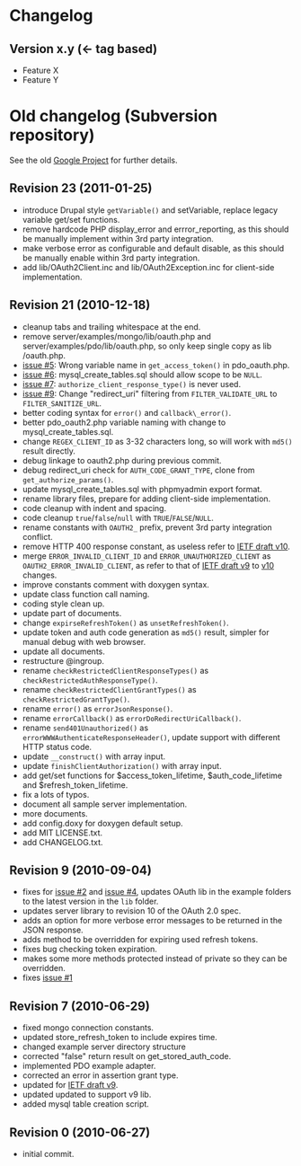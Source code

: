 # Changelog
## Version x.y (← tag based)
* Feature X
* Feature Y

# Old changelog (Subversion repository)
See the old [Google Project](http://code.google.com/p/oauth2-php) for further details.

## Revision 23 (2011-01-25)
* introduce Drupal style ``getVariable()`` and setVariable, replace legacy
  variable get/set functions.
* remove hardcode PHP display\_error and errror\_reporting, as this should
  be manually implement within 3rd party integration.
* make verbose error as configurable and default disable, as this should
  be manually enable within 3rd party integration.
* add lib/OAuth2Client.inc and lib/OAuth2Exception.inc for client-side
  implementation.

## Revision 21 (2010-12-18)
* cleanup tabs and trailing whitespace at the end.
* remove server/examples/mongo/lib/oauth.php and
  server/examples/pdo/lib/oauth.php, so only keep single copy as
  lib /oauth.php.
* [issue #5](http://code.google.com/p/oauth2-php/issues/detail?id=5): Wrong variable name in `get_access_token()` in pdo\_oauth.php.
* [issue #6](http://code.google.com/p/oauth2-php/issues/detail?id=6): mysql\_create\_tables.sql should allow scope to be `NULL`.
* [issue #7](http://code.google.com/p/oauth2-php/issues/detail?id=7): `authorize_client_response_type()` is never used.
* [issue #9](http://code.google.com/p/oauth2-php/issues/detail?id=9): Change "redirect\_uri" filtering from `FILTER_VALIDATE_URL` to
  `FILTER_SANITIZE_URL`.
* better coding syntax for `error()` and `callback\_error()`.
* better pdo\_oauth2.php variable naming with change to
  mysql\_create\_tables.sql.
* change `REGEX_CLIENT_ID` as 3-32 characters long, so will work with `md5()`
  result directly.
* debug linkage to oauth2.php during previous commit.
* debug redirect\_uri check for `AUTH_CODE_GRANT_TYPE`, clone from
  `get_authorize_params()`.
* update mysql\_create\_tables.sql with phpmyadmin export format.
* rename library files, prepare for adding client-side implementation.
* code cleanup with indent and spacing.
* code cleanup `true`/`false`/`null` with `TRUE`/`FALSE`/`NULL`.
* rename constants with `OAUTH2_` prefix, prevent 3rd party integration
  conflict.
* remove HTTP 400 response constant, as useless refer to [IETF draft v10](http://tools.ietf.org/html/draft-ietf-oauth-v2-10).
* merge `ERROR_INVALID_CLIENT_ID` and `ERROR_UNAUTHORIZED_CLIENT` as
  `OAUTH2_ERROR_INVALID_CLIENT`, as refer to that of [IETF draft v9](http://tools.ietf.org/html/draft-ietf-oauth-v2-09) to [v10](http://tools.ietf.org/html/draft-ietf-oauth-v2-10) changes.
* improve constants comment with doxygen syntax.
* update class function call naming.
* coding style clean up.
* update part of documents.
* change `expirseRefreshToken()` as `unsetRefreshToken()`.
* update token and auth code generation as `md5()` result, simpler for manual
  debug with web browser.
* update all documents.
* restructure @ingroup.
* rename `checkRestrictedClientResponseTypes()` as
  `checkRestrictedAuthResponseType()`.
* rename ``checkRestrictedClientGrantTypes()`` as ``checkRestrictedGrantType()``.
* rename `error()` as `errorJsonResponse()`.
* rename `errorCallback()` as `errorDoRedirectUriCallback()`.
* rename `send401Unauthorized()` as `errorWWWAuthenticateResponseHeader()`,
  update support with different HTTP status code.
* update `__construct()` with array input.
* update `finishClientAuthorization()` with array input.
* add get/set functions for $access\_token\_lifetime, $auth\_code\_lifetime and
  $refresh\_token\_lifetime.
* fix a lots of typos.
* document all sample server implementation.
* more documents.
* add config.doxy for doxygen default setup.
* add MIT LICENSE.txt.
* add CHANGELOG.txt.

## Revision 9 (2010-09-04)
* fixes for [issue #2](http://code.google.com/p/oauth2-php/issues/detail?id=2) and 
  [issue #4](http://code.google.com/p/oauth2-php/issues/detail?id=4), updates OAuth 
  lib in the example folders to the latest version in the `lib` folder.
* updates server library to revision 10 of the OAuth 2.0 spec.
* adds an option for more verbose error messages to be returned in the JSON
  response.
* adds method to be overridden for expiring used refresh tokens.
* fixes bug checking token expiration.
* makes some more methods protected instead of private so they can be
  overridden.
* fixes [issue #1](http://code.google.com/p/oauth2-php/issues/detail?id=1)

## Revision 7 (2010-06-29)
* fixed mongo connection constants.
* updated store\_refresh\_token to include expires time.
* changed example server directory structure
* corrected "false" return result on get\_stored\_auth\_code.
* implemented PDO example adapter.
* corrected an error in assertion grant type.
* updated for [IETF draft v9](http://tools.ietf.org/html/draft-ietf-oauth-v2-09).
* updated updated to support v9 lib.
* added mysql table creation script.

## Revision 0  (2010-06-27)
* initial commit.